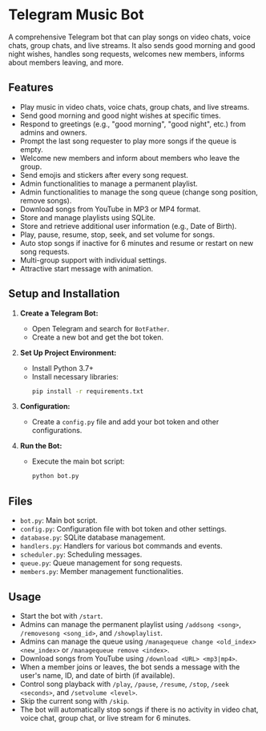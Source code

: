 # Telegram Music Bot

A comprehensive Telegram bot that can play songs on video chats, voice chats, group chats, and live streams. It also sends good morning and good night wishes, handles song requests, welcomes new members, informs about members leaving, and more.

## Features
- Play music in video chats, voice chats, group chats, and live streams.
- Send good morning and good night wishes at specific times.
- Respond to greetings (e.g., "good morning", "good night", etc.) from admins and owners.
- Prompt the last song requester to play more songs if the queue is empty.
- Welcome new members and inform about members who leave the group.
- Send emojis and stickers after every song request.
- Admin functionalities to manage a permanent playlist.
- Admin functionalities to manage the song queue (change song position, remove songs).
- Download songs from YouTube in MP3 or MP4 format.
- Store and manage playlists using SQLite.
- Store and retrieve additional user information (e.g., Date of Birth).
- Play, pause, resume, stop, seek, and set volume for songs.
- Auto stop songs if inactive for 6 minutes and resume or restart on new song requests.
- Multi-group support with individual settings.
- Attractive start message with animation.

## Setup and Installation

1. **Create a Telegram Bot:**
   - Open Telegram and search for `BotFather`.
   - Create a new bot and get the bot token.

2. **Set Up Project Environment:**
   - Install Python 3.7+
   - Install necessary libraries:
     ```bash
     pip install -r requirements.txt
     ```

3. **Configuration:**
   - Create a `config.py` file and add your bot token and other configurations.

4. **Run the Bot:**
   - Execute the main bot script:
     ```bash
     python bot.py
     ```

## Files

- `bot.py`: Main bot script.
- `config.py`: Configuration file with bot token and other settings.
- `database.py`: SQLite database management.
- `handlers.py`: Handlers for various bot commands and events.
- `scheduler.py`: Scheduling messages.
- `queue.py`: Queue management for song requests.
- `members.py`: Member management functionalities.

## Usage

- Start the bot with `/start`.
- Admins can manage the permanent playlist using `/addsong <song>`, `/removesong <song_id>`, and `/showplaylist`.
- Admins can manage the queue using `/managequeue change <old_index> <new_index>` or `/managequeue remove <index>`.
- Download songs from YouTube using `/download <URL> <mp3|mp4>`.
- When a member joins or leaves, the bot sends a message with the user's name, ID, and date of birth (if available).
- Control song playback with `/play`, `/pause`, `/resume`, `/stop`, `/seek <seconds>`, and `/setvolume <level>`.
- Skip the current song with `/skip`.
- The bot will automatically stop songs if there is no activity in video chat, voice chat, group chat, or live stream for 6 minutes.
